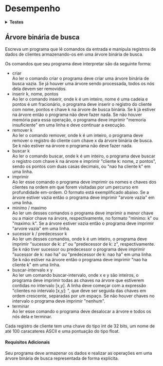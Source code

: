 # <b>Desempenho</b>

<details><summary><b>Testes</b></summary><p>

01:  saída correta.\
02:  violação de memória.\
03:  saída correta.\
04:  saída incorreta.\
05:  violação de memória.\
06:  violação de memória.\
07:  saída correta.\

Número de casos-de-teste: 7.\
Casos-de-teste bem sucedidos: 3.\
<b>Acerto: 43%</b>

</p></details>

## <b>Árvore binária de busca</b>

Escreva um programa que lê comandos da entrada e manipula registros de dados de clientes armazenando-os em uma árvore binária de busca.

Os comandos que seu programa deve interpretar são da seguinte forma:

- criar\
Ao ler o comando criar o programa deve criar uma árvore binária de busca vazia. Se já houver uma árvore sendo processada, todos os nós dela devem ser removidos.
- inserir k, nome, pontos\
Ao ler o comando inserir, onde k é um inteiro, nome é uma cadeia e pontos é um fracionário, o programa deve inserir o registro do cliente com nome, pontos e chave k na árvore de busca binária. Se k já estiver na árvore então o programa não deve fazer nada. Se não houver memória para essa operação, o programa deve imprimir "memoria insuficiente" em uma linha e deve continuar a execução.
- remover k\
Ao ler o comando remover, onde k é um inteiro, o programa deve remover o registro do cliente com chave x da árvore binária de busca. Se k não estiver na árvore o programa não deve fazer nada.
- buscar k\
Ao ler o comando buscar, onde k é um inteiro, o programa deve buscar o registro com chave k na árvore e imprimir "cliente k: nome, z pontos", sendo os pontos com duas casas decimais, ou "nao ha cliente k" em uma linha.
- imprimir\
Ao ler esse comando o programa deve imprimir os nomes e chaves dos clientes na ordem em que forem visitadas por um percurso em profundidade em-ordem. O formato está exemplificado abaixo. Se a árvore estiver vazia então o programa deve imprimir "arvore vazia" em uma linha.
- minimo / maximo\
Ao ler um desses comandos o programa deve imprimir a menor chave ou a maior chave na árvore, respectivamente, no formato "minimo: k" ou "maximo: k". Se a árvore estiver vazia então o programa deve imprimir "arvore vazia" em uma linha.
- sucessor k / predecessor k\
Ao ler um desses comandos, onde k é um inteiro, o programa deve imprimir "sucessor de k: z" ou "predecessor de k: z", respectivamente. Se k não tiver sucessor ou predecessor o programa deve imprimir "sucessor de k: nao ha" ou "predecessor de k: nao ha" em uma linha. Se k não estiver na árvore então o programa deve imprimir "nao ha cliente k" em uma linha.
- buscar-intervalo x y\
Ao ler um comando buscar-intervalo, onde x e y são inteiros, o programa deve imprimir todas as chaves na árvore que estiverem contidas no intervalo [x,y]. A linha deve começar com a expressão "clientes no intervalo [x,y]: ", que deve ser seguida das chaves em ordem crescente, separadas por um espaço. Se não houver chaves no intervalo o programa deve imprimir "nenhum".
- terminar\
Ao ler esse comando o programa deve desalocar a árvore e todos os nós dela e terminar.

Cada registro de cliente tem uma chave do tipo int de 32 bits, um nome de até 100 caracateres ASCII e uma pontuação do tipo float.

#### <b>Requisitos Adicionais</b>

Seu programa deve armazenar os dados e realizar as operações em uma árvore binária de busca representada de forma explícita.